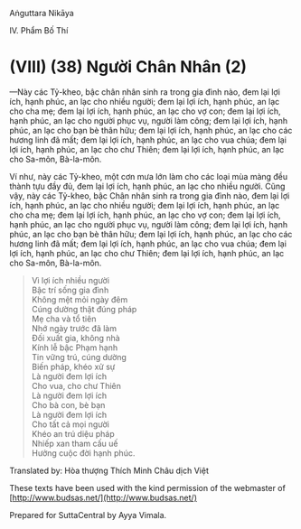 Aṅguttara Nikāya

IV. Phẩm Bố Thí

# (VIII) (38) Người Chân Nhân (2)

—Này các Tỷ-kheo, bậc chân nhân sinh ra trong gia đình nào, đem lại lợi ích, hạnh phúc, an lạc cho nhiều người; đem lại lợi ích, hạnh phúc, an lạc cho cha mẹ; đem lại lợi ích, hạnh phúc, an lạc cho vợ con; đem lại lợi ích, hạnh phúc, an lạc cho người phục vụ, người làm công; đem lại lợi ích, hạnh phúc, an lạc cho bạn bè thân hữu; đem lại lợi ích, hạnh phúc, an lạc cho các hương linh đã mất; đem lại lợi ích, hạnh phúc, an lạc cho vua chúa; đem lại lợi ích, hạnh phúc, an lạc cho chư Thiên; đem lại lợi ích, hạnh phúc, an lạc cho Sa-môn, Bà-la-môn.

Ví như, này các Tỷ-kheo, một cơn mưa lớn làm cho các loại mùa màng đều thành tựu đầy đủ, đem lại lợi ích, hạnh phúc, an lạc cho nhiều người. Cũng vậy, này các Tỷ-kheo, bậc Chân nhân sinh ra trong gia đình nào, đem lại lợi ích, hạnh phúc, an lạc cho nhiều người; đem lại lợi ích, hạnh phúc, an lạc cho cha mẹ; đem lại lợi ích, hạnh phúc, an lạc cho vợ con; đem lại lợi ích, hạnh phúc, an lạc cho người phục vụ, người làm công; đem lại lợi ích, hạnh phúc, an lạc cho bạn bè thân hữu; đem lại lợi ích, hạnh phúc, an lạc cho các hương linh đã mất; đem lại lợi ích, hạnh phúc, an lạc cho vua chúa; đem lại lợi ích, hạnh phúc, an lạc cho chư Thiên; đem lại lợi ích, hạnh phúc, an lạc cho Sa-môn, Bà-la-môn.

> Vì lợi ích nhiều người  
> Bậc trí sống gia đình  
> Không mệt mỏi ngày đêm  
> Cúng dường thật đúng pháp  
> Mẹ cha và tổ tiên  
> Nhớ ngày trước đã làm  
> Ðối xuất gia, không nhà  
> Kính lễ bậc Phạm hạnh  
> Tin vững trú, cúng dường  
> Biến pháp, khéo xử sự  
> Là người đem lợi ích  
> Cho vua, cho chư Thiên  
> Là người đem lợi ích  
> Cho bà con, bè bạn  
> Là người đem lợi ích  
> Cho tất cả mọi người  
> Khéo an trú diệu pháp  
> Nhiếp xan tham cấu uế  
> Hưởng cuộc đời hạnh phúc.

Translated by: Hòa thượng Thích Minh Châu dịch Việt

These texts have been used with the kind permission of the webmaster of [http://www.budsas.net/](http://www.budsas.net/)

Prepared for SuttaCentral by Ayya Vimala.